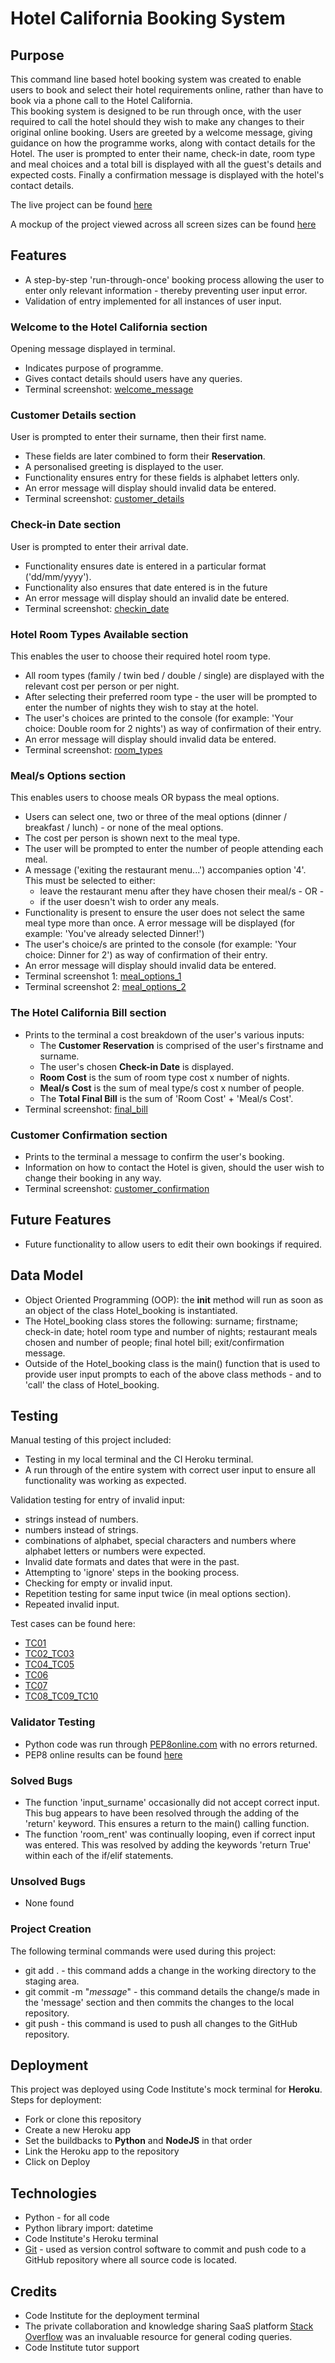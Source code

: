 # Hotel California Booking System

## Purpose
This command line based hotel booking system was created to enable users to book and select their hotel requirements online, rather than have to book via a phone call to the Hotel California.  
This booking system is designed to be run through once, with the user required to call the hotel should they wish to make any changes to their original online booking.
Users are greeted by a welcome message, giving guidance on how the programme works, along with contact details for the Hotel. The user is prompted to enter their name, check-in date, room type and meal choices and a total bill is displayed with all the guest's details and expected costs. Finally a confirmation message is displayed with the hotel's contact details.  

The live project can be found [here](https://hotel-california-booking.herokuapp.com/)

A mockup of the project viewed across all screen sizes can be found [here](assets/images/mockup_hotel_california.jpg)

## Features
* A step-by-step 'run-through-once' booking process allowing the user to enter only relevant information - thereby preventing user input error.
* Validation of entry implemented for all instances of user input.

### Welcome to the Hotel California section 
Opening message displayed in terminal.
* Indicates purpose of programme.
* Gives contact details should users have any queries.
* Terminal screenshot: [welcome_message](assets/images/welcome_message_hotel_california.jpg)

### Customer Details section  
User is prompted to enter their surname, then their first name.  
* These fields are later combined to form their **Reservation**. 
* A personalised greeting is displayed to the user.   
* Functionality ensures entry for these fields is alphabet letters only.
* An error message will display should invalid data be entered.
* Terminal screenshot: [customer_details](assets/images/customer_details_hotel_california.jpg)

### Check-in Date section 
User is prompted to enter their arrival date.
* Functionality ensures date is entered in a particular format ('dd/mm/yyyy').
* Functionality also ensures that date entered is in the future
* An error message will display should an invalid date be entered.
* Terminal screenshot: [checkin_date](assets/images/checkin_date_hotel_california.jpg)

### Hotel Room Types Available section
This enables the user to choose their required hotel room type.
* All room types (family / twin bed / double / single) are displayed with the relevant cost per person or per night.  
* After selecting their preferred room type - the user will be prompted to enter the number of nights they wish to stay at the hotel.  
* The user's choices are printed to the console (for example: 'Your choice: Double room for 2 nights') as way of confirmation of their entry.
* An error message will display should invalid data be entered.
* Terminal screenshot: [room_types](assets/images/room_types_hotel_california.jpg)

### Meal/s Options section
This enables users to choose meals OR bypass the meal options.
* Users can select one, two or three of the meal options (dinner / breakfast / lunch) - or none of the meal options.
* The cost per person is shown next to the meal type. 
* The user will be prompted to enter the number of people attending each meal. 
* A message ('exiting the restaurant menu...') accompanies option '4'.  This must be selected to either:
    * leave the restaurant menu after they have chosen their meal/s - OR - 
    * if the user doesn't wish to order any meals. 
* Functionality is present to ensure the user does not select the same meal type more than once.  A error message will be displayed (for example: 'You've already selected Dinner!')
* The user's choice/s are printed to the console (for example: 'Your choice: Dinner for 2') as way of confirmation of their entry.
* An error message will display should invalid data be entered.
* Terminal screenshot 1: [meal_options_1](assets/images/meal_choice_1_hotel_california.jpg)
* Terminal screenshot 2: [meal_options_2](assets/images/meal_choice_2_hotel_california.jpg)

### The Hotel California Bill section 
* Prints to the terminal a cost breakdown of the user's various inputs:  
    * The **Customer Reservation** is comprised of the user's firstname and surname.  
    * The user's chosen **Check-in Date** is displayed.  
    * **Room Cost** is the sum of room type cost x number of nights.  
    * **Meal/s Cost** is the sum of meal type/s cost x number of people.  
    * The **Total Final Bill** is the sum of 'Room Cost' + 'Meal/s Cost'.
* Terminal screenshot: [final_bill](assets/images/final_bill_hotel_california.jpg)

### Customer Confirmation section  
* Prints to the terminal a message to confirm the user's booking.  
* Information on how to contact the Hotel is given, should the user wish to change their booking in any way.
* Terminal screenshot: [customer_confirmation](assets/images/confirmation_hotel_california.jpg)

## Future Features
* Future functionality to allow users to edit their own bookings if required.

## Data Model
* Object Oriented Programming (OOP): the __init__ method will run as soon as an object of the class Hotel_booking is instantiated.
* The Hotel_booking class stores the following:  surname; firstname; check-in date; hotel room type and number of nights; restaurant meals chosen and number of people; final hotel bill; exit/confirmation message. 
* Outside of the Hotel_booking class is the main() function that is used to provide user input prompts to each of the above class methods - and to 'call' the class of Hotel_booking.

## Testing
Manual testing of this project included:
* Testing in my local terminal and the CI Heroku terminal.
* A run through of the entire system with correct user input to ensure all functionality was working as expected.

Validation testing for entry of invalid input:
* strings instead of numbers.
* numbers instead of strings.
* combinations of alphabet, special characters and numbers where alphabet letters or numbers were expected.
* Invalid date formats and dates that were in the past.
* Attempting to 'ignore' steps in the booking process.
* Checking for empty or invalid input.
* Repetition testing for same input twice (in meal options section).
* Repeated invalid input. 

Test cases can be found here:
* [TC01](assets/images/hotel_california_testcase_tc01.jpg)
* [TC02_TC03](assets/images/hotel_california_testcase_tc02_tc03.jpg)
* [TC04_TC05](assets/images/hotel_california_testcase_tc04_tc05.jpg)
* [TC06](assets/images/hotel_california_testcase_tc06.jpg)
* [TC07](assets/images/hotel_california_testcase_tc07.jpg)
* [TC08_TC09_TC10](assets/images/hotel_california_testcase_tc08_tc09_tc10.jpg)

### Validator Testing
* Python code was run through [PEP8online.com](http://pep8online.com/) with no errors returned.
* PEP8 online results can be found [here](assets/images/pep8_hotel_california.jpg)

### Solved Bugs
* The function 'input_surname' occasionally did not accept correct input. This bug appears to have been resolved through the adding of the 'return' keyword.  This ensures a return to the main() calling function.
* The function 'room_rent' was continually looping, even if correct input was entered.  This was resolved by adding the keywords 'return True' within each of the if/elif statements.

### Unsolved Bugs
* None found

### Project Creation
The following terminal commands were used during this project:
* git add . - this command adds a change in the working directory to the staging area.
* git commit -m "*message*" - this command details the change/s made in the 'message' section and then commits the changes to the local repository.
* git push - this command is used to push all changes to the GitHub repository.

## Deployment
This project was deployed using Code Institute's mock terminal for **Heroku**.
Steps for deployment:
* Fork or clone this repository
* Create a new Heroku app
* Set the buildbacks to **Python** and **NodeJS** in that order
* Link the Heroku app to the repository
* Click on Deploy

## Technologies
* Python - for all code
* Python library import: datetime
* Code Institute's Heroku terminal
* [Git](https://git-scm.com/) - used as version control software to commit and push code to a GitHub repository where all source code is located.

## Credits
* Code Institute for the deployment terminal
* The private collaboration and knowledge sharing SaaS platform [Stack Overflow](https://stackoverflow.com/) was an invaluable resource for general coding queries.
* Code Institute tutor support

